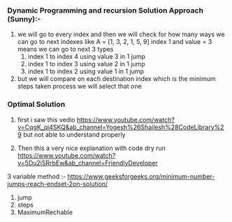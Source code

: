 ### Dynamic Programming and recursion Solution Approach (Sunny):-
1. we will go to every index and then we will check for how many ways we can go to next indexes 
like  A = [1, 3, 2, 1, 5, 9] index 1 and value = 3 means we can go to next 3 types 
    1. index 1 to index 4 using value 3 in 1 jump
    2. index 1 to index 3 using value 2 in 1 jump
    3. index 1 to index 2 using value 1 in 1 jump
2. but we will compare on each destination index which is the minimum steps taken process we will select that one 
### Optimal Solution 
1. first i saw this vedio https://www.youtube.com/watch?v=CqgK_qi4SKQ&ab_channel=Yogesh%26Shailesh%28CodeLibrary%29 but not able to understand properly 

2. Then this a very nice explanation with code dry run https://www.youtube.com/watch?v=5Du2iSRrbEw&ab_channel=FriendlyDeveloper

3 variable method :- https://www.geeksforgeeks.org/minimum-number-jumps-reach-endset-2on-solution/
1. jump 
2. steps
3. MaximumRechable 